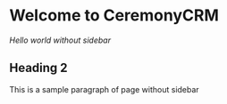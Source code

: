 # Welcome to CeremonyCRM

*Hello world without sidebar*

## Heading 2

This is a sample paragraph of page without sidebar